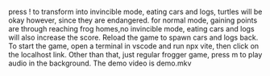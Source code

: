 press ! to transform into invincible mode, eating cars and logs, turtles will be okay however, since they are endangered. for normal mode, gaining points are through reaching frog homes,no invincible mode, eating cars and logs will also increase the score. Reload the game to spawn cars and logs back. To start the game, open a terminal in vscode and run npx vite, then click on the localhost link. Other than that, just regular frogger game, press m to play audio in the background. The demo video is demo.mkv
